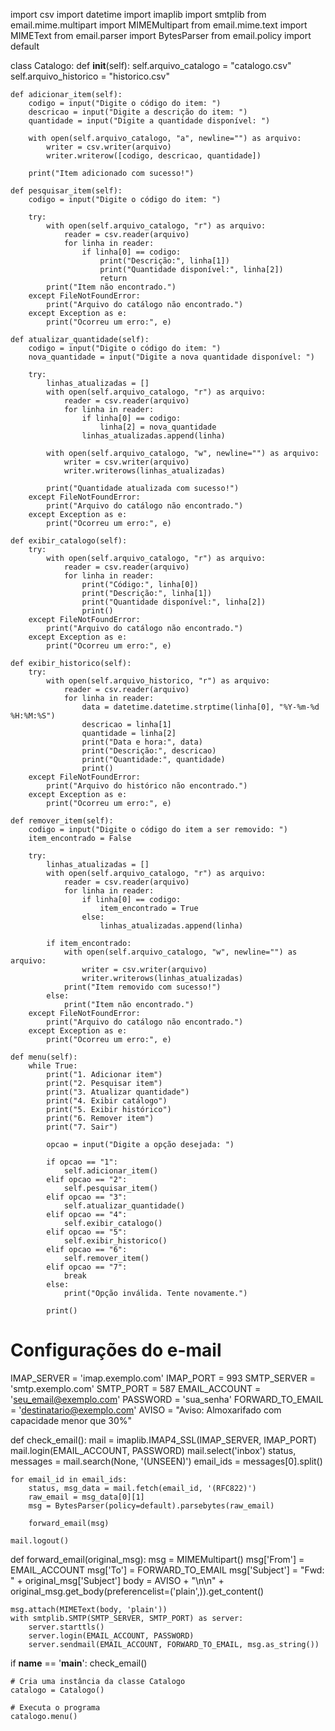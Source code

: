 import csv
import datetime
import imaplib
import smtplib
from email.mime.multipart import MIMEMultipart
from email.mime.text import MIMEText
from email.parser import BytesParser
from email.policy import default


class Catalogo:
    def __init__(self):
        self.arquivo_catalogo = "catalogo.csv"
        self.arquivo_historico = "historico.csv"

    def adicionar_item(self):
        codigo = input("Digite o código do item: ")
        descricao = input("Digite a descrição do item: ")
        quantidade = input("Digite a quantidade disponível: ")

        with open(self.arquivo_catalogo, "a", newline="") as arquivo:
            writer = csv.writer(arquivo)
            writer.writerow([codigo, descricao, quantidade])

        print("Item adicionado com sucesso!")

    def pesquisar_item(self):
        codigo = input("Digite o código do item: ")

        try:
            with open(self.arquivo_catalogo, "r") as arquivo:
                reader = csv.reader(arquivo)
                for linha in reader:
                    if linha[0] == codigo:
                        print("Descrição:", linha[1])
                        print("Quantidade disponível:", linha[2])
                        return
            print("Item não encontrado.")
        except FileNotFoundError:
            print("Arquivo do catálogo não encontrado.")
        except Exception as e:
            print("Ocorreu um erro:", e)

    def atualizar_quantidade(self):
        codigo = input("Digite o código do item: ")
        nova_quantidade = input("Digite a nova quantidade disponível: ")

        try:
            linhas_atualizadas = []
            with open(self.arquivo_catalogo, "r") as arquivo:
                reader = csv.reader(arquivo)
                for linha in reader:
                    if linha[0] == codigo:
                        linha[2] = nova_quantidade
                    linhas_atualizadas.append(linha)

            with open(self.arquivo_catalogo, "w", newline="") as arquivo:
                writer = csv.writer(arquivo)
                writer.writerows(linhas_atualizadas)

            print("Quantidade atualizada com sucesso!")
        except FileNotFoundError:
            print("Arquivo do catálogo não encontrado.")
        except Exception as e:
            print("Ocorreu um erro:", e)

    def exibir_catalogo(self):
        try:
            with open(self.arquivo_catalogo, "r") as arquivo:
                reader = csv.reader(arquivo)
                for linha in reader:
                    print("Código:", linha[0])
                    print("Descrição:", linha[1])
                    print("Quantidade disponível:", linha[2])
                    print()
        except FileNotFoundError:
            print("Arquivo do catálogo não encontrado.")
        except Exception as e:
            print("Ocorreu um erro:", e)

    def exibir_historico(self):
        try:
            with open(self.arquivo_historico, "r") as arquivo:
                reader = csv.reader(arquivo)
                for linha in reader:
                    data = datetime.datetime.strptime(linha[0], "%Y-%m-%d %H:%M:%S")
                    descricao = linha[1]
                    quantidade = linha[2]
                    print("Data e hora:", data)
                    print("Descrição:", descricao)
                    print("Quantidade:", quantidade)
                    print()
        except FileNotFoundError:
            print("Arquivo do histórico não encontrado.")
        except Exception as e:
            print("Ocorreu um erro:", e)

    def remover_item(self):
        codigo = input("Digite o código do item a ser removido: ")
        item_encontrado = False

        try:
            linhas_atualizadas = []
            with open(self.arquivo_catalogo, "r") as arquivo:
                reader = csv.reader(arquivo)
                for linha in reader:
                    if linha[0] == codigo:
                        item_encontrado = True
                    else:
                        linhas_atualizadas.append(linha)

            if item_encontrado:
                with open(self.arquivo_catalogo, "w", newline="") as arquivo:
                    writer = csv.writer(arquivo)
                    writer.writerows(linhas_atualizadas)
                print("Item removido com sucesso!")
            else:
                print("Item não encontrado.")
        except FileNotFoundError:
            print("Arquivo do catálogo não encontrado.")
        except Exception as e:
            print("Ocorreu um erro:", e)

    def menu(self):
        while True:
            print("1. Adicionar item")
            print("2. Pesquisar item")
            print("3. Atualizar quantidade")
            print("4. Exibir catálogo")
            print("5. Exibir histórico")
            print("6. Remover item")
            print("7. Sair")

            opcao = input("Digite a opção desejada: ")

            if opcao == "1":
                self.adicionar_item()
            elif opcao == "2":
                self.pesquisar_item()
            elif opcao == "3":
                self.atualizar_quantidade()
            elif opcao == "4":
                self.exibir_catalogo()
            elif opcao == "5":
                self.exibir_historico()
            elif opcao == "6":
                self.remover_item()
            elif opcao == "7":
                break
            else:
                print("Opção inválida. Tente novamente.")

            print()


# Configurações do e-mail
IMAP_SERVER = 'imap.exemplo.com'
IMAP_PORT = 993
SMTP_SERVER = 'smtp.exemplo.com'
SMTP_PORT = 587
EMAIL_ACCOUNT = 'seu_email@exemplo.com'
PASSWORD = 'sua_senha'
FORWARD_TO_EMAIL = 'destinatario@exemplo.com'
AVISO = "Aviso: Almoxarifado com capacidade menor que 30%"


def check_email():
    mail = imaplib.IMAP4_SSL(IMAP_SERVER, IMAP_PORT)
    mail.login(EMAIL_ACCOUNT, PASSWORD)
    mail.select('inbox')
    status, messages = mail.search(None, '(UNSEEN)')
    email_ids = messages[0].split()

    for email_id in email_ids:
        status, msg_data = mail.fetch(email_id, '(RFC822)')
        raw_email = msg_data[0][1]
        msg = BytesParser(policy=default).parsebytes(raw_email)

        forward_email(msg)

    mail.logout()


def forward_email(original_msg):
    msg = MIMEMultipart()
    msg['From'] = EMAIL_ACCOUNT
    msg['To'] = FORWARD_TO_EMAIL
    msg['Subject'] = "Fwd: " + original_msg['Subject']
    body = AVISO + "\n\n" + original_msg.get_body(preferencelist=('plain',)).get_content()

    msg.attach(MIMEText(body, 'plain'))
    with smtplib.SMTP(SMTP_SERVER, SMTP_PORT) as server:
        server.starttls()
        server.login(EMAIL_ACCOUNT, PASSWORD)
        server.sendmail(EMAIL_ACCOUNT, FORWARD_TO_EMAIL, msg.as_string())


if __name__ == '__main__':
    check_email()

    # Cria uma instância da classe Catalogo
    catalogo = Catalogo()

    # Executa o programa
    catalogo.menu()
